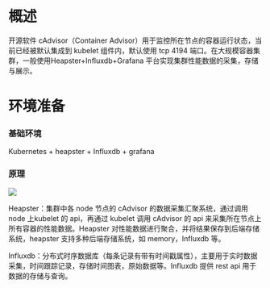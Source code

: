 # 概述

开源软件 cAdvisor（Container Advisor）用于监控所在节点的容器运行状态，当前已经被默认集成到 kubelet 组件内，默认使用 tcp 4194 端口。在大规模容器集群，一般使用Heapster+Influxdb+Grafana 平台实现集群性能数据的采集，存储与展示。

# 环境准备

### 基础环境

Kubernetes + heapster + Influxdb + grafana

### 原理

![](images/1.原理.jpg)

Heapster：集群中各 node 节点的 cAdvisor 的数据采集汇聚系统，通过调用 node 上kubelet 的 api，再通过 kubelet 调用 cAdvisor 的 api 来采集所在节点上所有容器的性能数据。Heapster 对性能数据进行聚合，并将结果保存到后端存储系统，heapster 支持多种后端存储系统，如 memory，Influxdb 等。

Influxdb：分布式时序数据库（每条记录有带有时间戳属性），主要用于实时数据采集，时间跟踪记录，存储时间图表，原始数据等。Influxdb 提供 rest api 用于数据的存储与查询。









